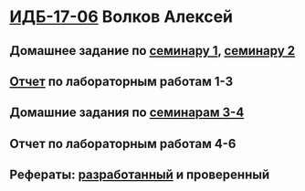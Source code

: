 # [ИДБ-17-06](https://github.com/stankin/design-part-1/wiki/list-idb-17-06) Волков Алексей

## Домашнее задание по [семинару 1](https://github.com/stankin/design-part-1/wiki/sem1), [семинару 2](https://github.com/stankin/design-part-1/wiki/sem2)

## [Отчет](https://github.com/alexvolk228/VolkovAlexey.github.io/wiki/%D0%9B%D0%B0%D0%B1%D0%BE%D1%80%D0%B0%D1%82%D0%BE%D1%80%D0%BD%D1%8B%D0%B5-%D1%80%D0%B0%D0%B1%D0%BE%D1%82%D1%8B-1,-2,-3) по лабораторным работам 1-3

## Домашние задания по [семинарам 3-4](https://github.com/alexvolk228/VolkovAlexey.github.io/wiki/%D0%94%D0%B5%D0%BB%D0%BE%D0%B2%D0%B0%D1%8F-%D0%B8%D0%B3%D1%80%D0%B0)

## Отчет по лабораторным работам 4-6

## Рефераты: [разработанный](https://github.com/stankin/design-part-1/wiki/exam01-1) и проверенный


